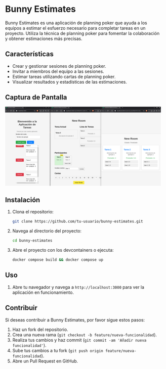 # Bunny Estimates

Bunny Estimates es una aplicación de planning poker que ayuda a los equipos a estimar el esfuerzo necesario para completar tareas en un proyecto. Utiliza la técnica de planning poker para fomentar la colaboración y obtener estimaciones más precisas.

## Características

- Crear y gestionar sesiones de planning poker.
- Invitar a miembros del equipo a las sesiones.
- Estimar tareas utilizando cartas de planning poker.
- Visualizar resultados y estadísticas de las estimaciones.

## Captura de Pantalla

![Captura de Pantalla](captura.png)

## Instalación

1. Clona el repositorio:
    ```bash
    git clone https://github.com/tu-usuario/bunny-estimates.git
    ```
2. Navega al directorio del proyecto:
    ```bash
    cd bunny-estimates
    ```
3. Abre el proyecto con los devcontainers o ejecuta:
    ```bash
    docker compose build && docker compose up
    ```

## Uso

1. Abre tu navegador y navega a `http://localhost:3000` para ver la aplicación en funcionamiento.

## Contribuir

Si deseas contribuir a Bunny Estimates, por favor sigue estos pasos:

1. Haz un fork del repositorio.
2. Crea una nueva rama (`git checkout -b feature/nueva-funcionalidad`).
3. Realiza tus cambios y haz commit (`git commit -am 'Añadir nueva funcionalidad'`).
4. Sube tus cambios a tu fork (`git push origin feature/nueva-funcionalidad`).
5. Abre un Pull Request en GitHub.

